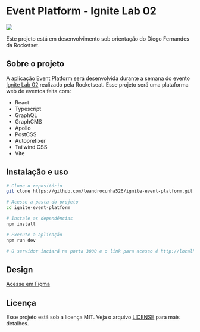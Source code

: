# Event Platform - Ignite Lab 02

![](https://s3-alpha.figma.com/hub/file/2007691008/8c1ae350-a48a-4119-8906-f8e591d041da-cover.png)

Este projeto está em desenvolvimento sob orientação do Diego Fernandes da Rocketset.

## Sobre o projeto

A aplicação Event Platform será desenvolvida durante a semana do evento [Ignite Lab 02](https://lp.rocketseat.com.br/inscricao/ignite-lab) realizado pela Rocketseat. Esse projeto será uma plataforma web de eventos feita com:

- React
- Typescript
- GraphQL
- GraphCMS
- Apollo
- PostCSS
- Autoprefixer
- Tailwind CSS
- Vite

## Instalação e uso

```bash
# Clone o repositório
git clone https://github.com/leandrocunha526/ignite-event-platform.git

# Acesse a pasta do projeto
cd ignite-event-platform

# Instale as dependências
npm install

# Execute a aplicação
npm run dev

# O servidor inciará na porta 3000 e o link para acesso é http://localhost:3000
```

## Design

[Acesse em Figma](https://www.figma.com/community/file/1120711251998877938)

## Licença

Esse projeto está sob a licença MIT. Veja o arquivo [LICENSE](./LICENSE.md) para mais detalhes.
